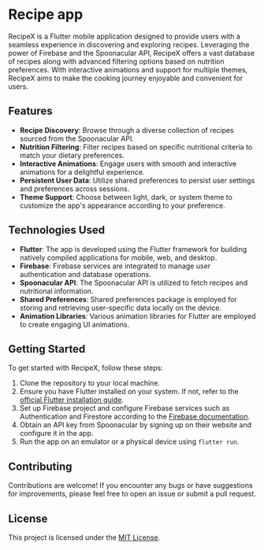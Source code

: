 # Recipe app

RecipeX is a Flutter mobile application designed to provide users with a seamless experience in discovering and exploring recipes. Leveraging the power of Firebase and the Spoonacular API, RecipeX offers a vast database of recipes along with advanced filtering options based on nutrition preferences. With interactive animations and support for multiple themes, RecipeX aims to make the cooking journey enjoyable and convenient for users.

## Features

- **Recipe Discovery**: Browse through a diverse collection of recipes sourced from the Spoonacular API.
- **Nutrition Filtering**: Filter recipes based on specific nutritional criteria to match your dietary preferences.
- **Interactive Animations**: Engage users with smooth and interactive animations for a delightful experience.
- **Persistent User Data**: Utilize shared preferences to persist user settings and preferences across sessions.
- **Theme Support**: Choose between light, dark, or system theme to customize the app's appearance according to your preference.

## Technologies Used

- **Flutter**: The app is developed using the Flutter framework for building natively compiled applications for mobile, web, and desktop.
- **Firebase**: Firebase services are integrated to manage user authentication and database operations.
- **Spoonacular API**: The Spoonacular API is utilized to fetch recipes and nutritional information.
- **Shared Preferences**: Shared preferences package is employed for storing and retrieving user-specific data locally on the device.
- **Animation Libraries**: Various animation libraries for Flutter are employed to create engaging UI animations.

## Getting Started

To get started with RecipeX, follow these steps:

1. Clone the repository to your local machine.
2. Ensure you have Flutter installed on your system. If not, refer to the [official Flutter installation guide](https://flutter.dev/docs/get-started/install).
3. Set up Firebase project and configure Firebase services such as Authentication and Firestore according to the [Firebase documentation](https://firebase.google.com/docs/flutter/setup).
4. Obtain an API key from Spoonacular by signing up on their website and configure it in the app.
5. Run the app on an emulator or a physical device using `flutter run`.

## Contributing

Contributions are welcome! If you encounter any bugs or have suggestions for improvements, please feel free to open an issue or submit a pull request.

## License

This project is licensed under the [MIT License](LICENSE).
